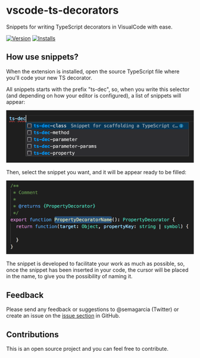 # vscode-ts-decorators
Snippets for writing TypeScript decorators in VisualCode with ease.

[![Version](https://vsmarketplacebadge.apphb.com/version/semagarcia.vscode-ts-decorators.svg)](https://marketplace.visualstudio.com/items?itemName=semagarcia.vscode-ts-decorators)
[![Installs](https://vsmarketplacebadge.apphb.com/installs-short/semagarcia.vscode-ts-decorators.svg)](https://marketplace.visualstudio.com/items?itemName=semagarcia.vscode-ts-decorators)

## How use snippets?
When the extension is installed, open the source TypeScript file where you'll code your new TS decorator.

All snippets starts with the prefix "ts-dec", so, when you write this selector (and depending on how your editor is configured), a list of snippets will appear:

![List of snippets](https://github.com/semagarcia/vscode-ts-decorators/raw/master/screenshots/screenshot-1.png)

Then, select the snippet you want, and it will be appear ready to be filled:

![Snippet inserted](https://github.com/semagarcia/vscode-ts-decorators/raw/master/screenshots/screenshot-2.png)

The snippet is developed to facilitate your work as much as possible, so, once the snippet has been inserted in your code, the cursor will be placed in the name, to give you the possibility of naming it.

## Feedback
Please send any feedback or suggestions to @semagarcia (Twitter) or create an issue on the [issue section](https://github.com/semagarcia/vscode-ts-decorators/issues) in GitHub.

## Contributions
This is an open source project and you can feel free to contribute.